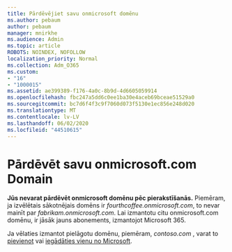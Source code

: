 ```yaml
---
title: Pārdēvējiet savu onmicrosoft domēnu
ms.author: pebaum
author: pebaum
manager: mnirkhe
ms.audience: Admin
ms.topic: article
ROBOTS: NOINDEX, NOFOLLOW
localization_priority: Normal
ms.collection: Adm_O365
ms.custom:
- "16"
- "1000015"
ms.assetid: ae399389-f176-4a0c-8b9d-4d6605059914
ms.openlocfilehash: fbc247a5dd6c0ee1ba30e4aceb69bceae51529a0
ms.sourcegitcommit: bc7d6f4f3c9f7060d073f5130e1ec856e248d020
ms.translationtype: MT
ms.contentlocale: lv-LV
ms.lasthandoff: 06/02/2020
ms.locfileid: "44510615"
---
```

# <a name="rename-your-onmicrosoftcom-domain"></a>Pārdēvēt savu onmicrosoft.com Domain

 **Jūs nevarat pārdēvēt onmicrosoft domēnu pēc pierakstīšanās.** Piemēram, ja izvēlētais sākotnējais domēns ir *fourthcoffee.onmicrosoft.com*, to nevar mainīt par *fabrikam.onmicrosoft.com*. Lai izmantotu citu onmicrosoft.com domēnu, ir jāsāk jauns abonements, izmantojot Microsoft 365.
  
Ja vēlaties izmantot pielāgotu domēnu, piemēram, *contoso.com* , varat to [pievienot](https://docs.microsoft.com/microsoft-365/admin/setup/add-domain) vai [iegādāties vienu no Microsoft](https://docs.microsoft.com/microsoft-365/admin/get-help-with-domains/buy-a-domain-name).
  